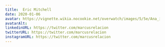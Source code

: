 ```yaml
---
title:  Eric Mitchell
date: 2020-01-06
avatar: https://vignette.wikia.nocookie.net/overwatch/images/5/5e/Ana_icon.png/revision/latest/scale-to-width-down/95?cb=20180308025214
avatarAlt:
linkedinURL: https://twitter.com/marcusrelacion
twitterURL: https://twitter.com/marcusrelacion
instagramURL: https://twitter.com/marcusrelacion
---
```

